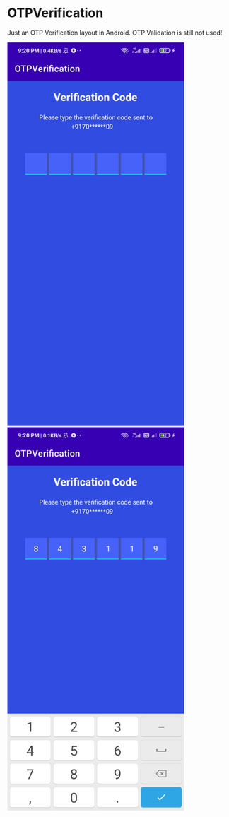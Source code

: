 # OTPVerification
Just an OTP Verification layout in Android. OTP Validation is still not used!

<div class="row">
      <img src="/Screenshots/1625154674748.jpg" width="400" title="1">
      <img src="/Screenshots/1625154674743.jpg" width="400" title="2">
</div>
